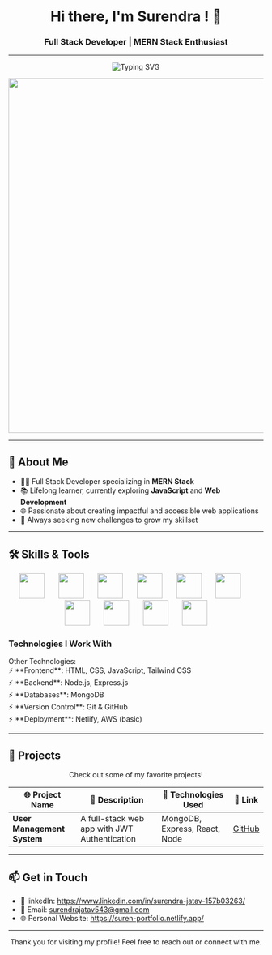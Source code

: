 <h1 align="center">Hi there, I'm Surendra ! 👋</h1>
<h3 align="center">Full Stack Developer | MERN Stack Enthusiast</h3>

---

<p align="center">
  <img src="https://readme-typing-svg.demolab.com?font=Fira+Code&size=22&duration=4000&pause=500&color=blue&center=true&vCenter=true&width=435&lines=Welcome+to+my+GitHub+Profile!;I+%E2%9D%A4%EF%B8%8F+JavaScript%2C+React+%26+Node.js;Full+Stack+Developer+%7C+MERN+Stack" alt="Typing SVG">
</p>

<p align="center">
  <img width="700" src="https://globaleducation.s3.ap-south-1.amazonaws.com/globaledu/gif/front-end-development.gif" />
</p>

---

## 🌟 About Me

- 👨‍💻 Full Stack Developer specializing in **MERN Stack**
- 📚 Lifelong learner, currently exploring **JavaScript** and **Web Development**
- 🌐 Passionate about creating impactful and accessible web applications
- 🌱 Always seeking new challenges to grow my skillset

---

## 🛠️ Skills & Tools

<p align="center">
  <img width="50" src="https://cdn.jsdelivr.net/gh/devicons/devicon/icons/html5/html5-original.svg" />&nbsp;&nbsp;&nbsp&nbsp;&nbsp;&nbsp;
  <img width="50" src="https://cdn.jsdelivr.net/gh/devicons/devicon/icons/css3/css3-original.svg" />&nbsp;&nbsp;&nbsp&nbsp;&nbsp;&nbsp;
  <img width="50" src="https://cdn.jsdelivr.net/gh/devicons/devicon/icons/javascript/javascript-original.svg" />&nbsp;&nbsp;&nbsp&nbsp;&nbsp;&nbsp;
  <img width="50" src="https://cdn.jsdelivr.net/gh/devicons/devicon/icons/bootstrap/bootstrap-original.svg" />&nbsp;&nbsp;&nbsp&nbsp;&nbsp;&nbsp;
  <img width="50" src="https://cdn.jsdelivr.net/gh/devicons/devicon/icons/react/react-original.svg" />&nbsp;&nbsp;&nbsp&nbsp;&nbsp;&nbsp;
  <img width="50" src="https://cdn.jsdelivr.net/gh/devicons/devicon/icons/nodejs/nodejs-original.svg" />&nbsp;&nbsp;&nbsp&nbsp;&nbsp;&nbsp;
  <img width="50" src="https://encrypted-tbn0.gstatic.com/images?q=tbn:ANd9GcSnDneBGnQL7E9hZDwztRO1GfQcCj1FqRrhBw&s" />&nbsp;&nbsp;&nbsp&nbsp;&nbsp;&nbsp;
  <img width="50" src="https://cdn.jsdelivr.net/gh/devicons/devicon/icons/mongodb/mongodb-original.svg" />&nbsp;&nbsp;&nbsp&nbsp;&nbsp;&nbsp;
  <img width="50" src="https://cdn.jsdelivr.net/gh/devicons/devicon/icons/git/git-original.svg" />&nbsp;&nbsp;&nbsp&nbsp;&nbsp;&nbsp;
  <img width="50" src="https://cdn.pixabay.com/photo/2022/01/30/13/33/github-6980894_960_720.png"/>
</p>

### Technologies I Work With

<p>
Other Technologies:
<br>
⚡ **Frontend**: HTML, CSS, JavaScript, Tailwind CSS <br>
⚡ **Backend**: Node.js, Express.js <br>
⚡ **Databases**: MongoDB <br>
⚡ **Version Control**: Git & GitHub <br>
⚡ **Deployment**: Netlify, AWS (basic)
</p>

---

## 🚀 Projects

<p align="center">
Check out some of my favorite projects!
</p>

| 🌐 Project Name | 📝 Description | 🔧 Technologies Used | 🔗 Link |
|-----------------|----------------|----------------------|---------|
| **User Management System** | A full-stack web app with JWT Authentication | MongoDB, Express, React, Node | [GitHub](https://github.com/surujtv/UserManagementSystem) |

---

## 📫 Get in Touch

- 💼 linkedIn: https://www.linkedin.com/in/surendra-jatav-157b03263/
- 📧 Email: surendrajatav543@gmail.com
- 🌐 Personal Website: https://suren-portfolio.netlify.app/

---
<p align="center">
  Thank you for visiting my profile! Feel free to reach out or connect with me.
</p>
